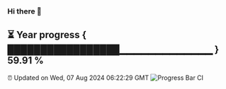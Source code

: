 ### Hi there 👋
⏳ Year progress { █████████████████▁▁▁▁▁▁▁▁▁▁▁▁▁ } 59.91 %
---
⏰ Updated on Wed, 07 Aug 2024 06:22:29 GMT
![Progress Bar CI](https://github.com/liununu/liununu/workflows/Progress%20Bar%20CI/badge.svg)
